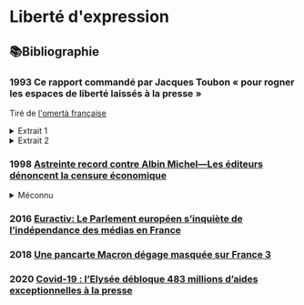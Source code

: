 # Liberté d'expression

## 📚Bibliographie

### <a id="mlrassat"></a> 1993 Ce rapport commandé par Jacques Toubon « pour rogner les espaces de liberté laissés à la presse »

Tiré de [l'omertà française](corruption.md#coignard1999omerta)

<details><summary>Extrait 1</summary>

> La constante augmentation des contentieux avec des organes d'information n’arrange rien. 
> Car les juges appliquent les textes avec une sévérité croissante qui tient beaucoup au contexte. 
> Or, le « contexte », justement, ne les incite guére, depuis quelques années, à la tolérance. 
> Parmi les multiples études savantes inspirées par les gouvernements successifs,  les diverses propositions parlementaires destinées 4 étouffer les affaires politico-financiéres, citons simplement le rapport commandé par le garde des sceaux Jacques Toubon à l'universitaire Michéle-Laure Rassat. 
> L’esprit cahier des charges — en termes clairs : rogner les espaces de liberté laissés à la presse — a été respecté à lettre par l’auteur. 
> « Le but poursuivi, écrivait cette professeur de droit, n’est pas de géner la presse,  mais de la garder prudente. » 
> Prudente ? 
> Qu’est-ce a dire ? 
> Que magistrats et policiers qui s’aviseraient de parler à la presse ou defaire prendre connaissance a un journaliste des pièces d’un dossier en cours auraient da écoper de deux a cing ans d’interdiction professionnelle. 
> De quoi faire réfléchir les plus bavards.
</details>

<details><summary>Extrait 2</summary>

<!---
Pour mieux colmater le mur du silence que se proposait d’ériger cette juriste zélée, il était aussi prévu de neutraliser les journaux. 
La publication d’une piéce issue d’un dossier d’instruction aurait été passible d’une amende s’élevant 4 300 000 francs. 
Même le journal le plus prospere comprendvite, a ce tarif, les vertus de la discrétion. 
Enfin, et nous quittonsla la simple coercition pourflirter avec le burlesque, 
Mme Rassat proposait une sorte de mention prophylactique pour accompagner tout article ayant trait a une affaire en instance, 
insistant sur le fait que les informations publiées n’engageaient que leur auteur et n’étaient pas a prendre pour argent comptant !

Devant les commentaires incrédules de la presse, qui ne se priva pas de relater les passages les plus tragi-comiques du projet, Toubon,alors garde des Sceaux, a calé.
Cet accés tardif de vertu aura donc permis aux Francais de prendre connaissance du dossier de M. Dumas et des aventures bruxelloises de Mme Cresson. Sinon, seuls les
autres Européens y auraient eu droit. Cette grotesque initiative a échoué. Pourl’instant. 
-->

Balladur,/lui, s’était montré plus pugnace. C’est lorsqu'il était à Matignon qu’une innovation judiciaire remarquable a vu le jour. 
On a complété l'article 9-1 du code civil qui précise depuis le 4 janvier 1993: « Chacun a droit au respect de la présomption d'innocence » 
Qui oserait affirmer le contraire ? En toute bonne foi, personne. 
Mais la formulation du nouveau texte ouvre de nouveaux horizons à tous les prévenus intégres :

<!--
Lorsqu'une personne placée en garde a vue, mise en examen ou faisant l’objet d’une citation à comparaitre enjustice,
d’un réquisitoire du procureur de la République ou d'une plainte avec constitution departie civile, est, 
avant toute condamnation, présentée publiquement comme étant coupable defaits faisant l’objet de l’enquête ou de l’instruction judiciaire, 
le juge peut, méme en référé, ordonner l’insertion dans la publication concernée d’un communiqué. » -->
</details>

### <a id="degaudem1998albinm"></a> 1998 [Astreinte record contre Albin Michel—Les éditeurs dénoncent la censure économique](https://www.liberation.fr/evenement/1998/05/07/astreinte-record-contre-albin-michel-les-editeurs-denoncent-la-censure-economique-le-tribunal-de-bre_238099/)

<details><summary>Méconnu</summary>

* Le juge responsable du jugement [deviendrait en 2014 « le plus haut magistrat de France »](https://www.lemonde.fr/societe/article/2014/06/20/cour-de-cassation-bertrand-louvel-devient-le-plus-haut-magistrat-de-france_4442119_3224.html). 
* C'est ce même premier qui [en 2016 a déclaré « un président ne devrait pas dire ça » (lâches)](https://www.courdecassation.fr/toutes-les-actualites/2016/10/13/un-president-ne-devrait-pas-dire-ca)
</details>

### <a id="candau2016medias"></a> 2016 [Euractiv: Le Parlement européen s’inquiète de l’indépendance des médias en France](https://www.euractiv.fr/section/politique/news/le-parlement-europeen-sinquiete-de-lindependance-des-medias-en-france/)

### <a id="macrondegageFR3"></a>2018 [Une pancarte Macron dégage masquée sur France 3](https://archive.wikiwix.com/cache/?url=https%3A%2F%2Fwww.lemonde.fr%2Fbig-browser%2Farticle%2F2018%2F12%2F16%2Fune-pancarte-macron-degage-masquee-sur-france-3-une-erreur-humaine-selon-la-chaine_5398433_4832693.html)

### <a id="covidpresse"></a> 2020 [Covid-19 : l’Elysée débloque 483 millions d’aides exceptionnelles à la presse](https://www.leparisien.fr/culture-loisirs/tv/covid-19-l-elysee-debloque-483-millions-d-aides-exceptionnelles-a-la-presse-27-08-2020-8374314.php)
